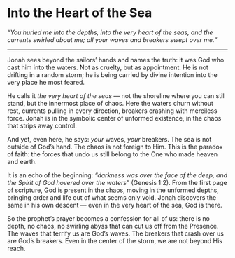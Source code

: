 # Into the Heart of the Sea

*“You hurled me into the depths, into the very heart of the seas,
and the currents swirled about me;
all your waves and breakers swept over me.”*

---

Jonah sees beyond the sailors’ hands and names the truth: it was God who cast him into the waters. Not as cruelty, but as appointment. He is not drifting in a random storm; he is being carried by divine intention into the very place he most feared.

He calls it *the very heart of the seas* — not the shoreline where you can still stand, but the innermost place of chaos. Here the waters churn without rest, currents pulling in every direction, breakers crashing with merciless force. Jonah is in the symbolic center of unformed existence, in the chaos that strips away control.

And yet, even here, he says: *your* waves, *your* breakers. The sea is not outside of God’s hand. The chaos is not foreign to Him. This is the paradox of faith: the forces that undo us still belong to the One who made heaven and earth.

It is an echo of the beginning: *“darkness was over the face of the deep, and the Spirit of God hovered over the waters”* (Genesis 1:2). From the first page of scripture, God is present in the chaos, moving in the unformed depths, bringing order and life out of what seems only void. Jonah discovers the same in his own descent — even in the very heart of the sea, God is there.

So the prophet’s prayer becomes a confession for all of us: there is no depth, no chaos, no swirling abyss that can cut us off from the Presence. The waves that terrify us are God’s waves. The breakers that crash over us are God’s breakers. Even in the center of the storm, we are not beyond His reach.
